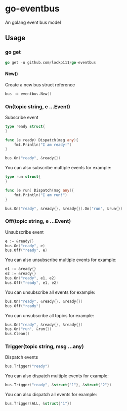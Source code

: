 # go-eventbus

An golang event bus model

## Usage

### go get
```go
go get -u github.com/lockp111/go-eventbus
```

#### New()

Create a new bus struct reference

```go
bus := eventbus.New()
```

### On(topic string, e ...Event)

Subscribe event

```go
type ready struct{
}

func (e ready) Dispatch(msg any){
    fmt.Println("I am ready!")
}

bus.On("ready", &ready{})
```

You can also subscribe multiple events for example:

```go
type run struct{
}

func (e run) Dispatch(msg any){
    fmt.Println("I am run!")
}

bus.On("ready", &ready{}, &ready{}).On("run", &run{})
```

### Off(topic string, e ...Event)

Unsubscribe event

```go
e := &ready{}
bus.On("ready", e)
bus.Off("ready", e)
```

You can also unsubscribe multiple events for example:

```go
e1 := &ready{}
e2 := &ready{}
bus.On("ready", e1, e2)
bus.Off("ready", e1, e2)
```

You can unsubscribe all events for example:

```go
bus.On("ready", &ready{}, &ready{})
bus.Off("ready")
```

You can unsubscribe all topics for example:

```go
bus.On("ready", &ready{}, &ready{})
bus.On("run", &run{})
bus.Clean()
```

### Trigger(topic string, msg ...any)

Dispatch events

```go
bus.Trigger("ready")
```

You can also dispatch multiple events for example:

```go
bus.Trigger("ready", &struct{"1"}, &struct{"2"})
```

You can also dispatch all events for example:

```go
bus.Trigger(ALL, &struct{"1"})
```